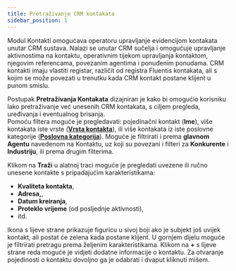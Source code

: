 ```yaml
---
title: Pretraživanje CRM kontakata
sidebar_position: 1
---
```


Modul Kontakti omogućava operatoru upravljanje evidencijom kontakata unutar CRM sustava. Nalazi se unutar CRM sučelja i omogućuje upravljanje aktivnostima na kontaktu, operativnim tijekom upravljanja kontaktom, njegovim referencama, povezanim agentima i ponuđenim ponudama. CRM kontakti imaju vlastiti registar, različit od registra Fluentis kontakata, ali s kojim se može povezati u trenutku kada CRM kontakt postane klijent u punom smislu.

Postupak **Pretraživanja Kontakata** dizajniran je kako bi omogućio korisniku lako pretraživanje već unesenih CRM kontakata, s ciljem pregleda, uređivanja i eventualnog brisanja.   
Pomoću filtera moguće je pregledavati: pojedinačni kontakt (**Ime**), više kontakata iste vrste ([**Vrsta kontakta**](/docs/configurations/tables/crm/contacts/contact-type/)), ili više kontakata iz iste poslovne kategorije ([**Poslovna kategorija**](/docs/configurations/tables/crm/contacts/commercial-category/)). Moguće je filtrirati i prema **glavnom Agentu** navedenom na Kontaktu, uz koji su povezani i filteri za **Konkurente** i **Industriju**, ili prema drugim filterima.

Klikom na **Traži** u alatnoj traci moguće je pregledati uvezene ili ručno unesene kontakte s pripadajućim karakteristikama:  
- **Kvaliteta kontakta**, 
- **Adresa,**, 
- **Datum kreiranja**, 
- **Proteklo vrijeme** (od posljednje aktivnosti), 
- itd.

Ikona s lijeve strane prikazuje figuricu u sivoj boji ako je subjekt još uvijek kontakt, ali postat će zelena kada postane klijent. U gornjem dijelu moguće je filtrirati pretragu prema željenim karakteristikama. Klikom na **+** s lijeve strane reda moguće je vidjeti dodatne informacije o kontaktu. Za otvaranje pojedinosti o kontaktu dovoljno ga je odabrati i dvaput kliknuti mišem.


